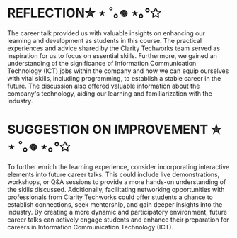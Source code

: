 # REFLECTION✮ ⋆ ˚｡𖦹 ⋆｡°✩

The career talk provided us with valuable insights on enhancing our learning and development as students in this course. The practical experiences and advice shared by the Clarity Techworks team served as inspiration for us to focus on essential skills. Furthermore, we gained an understanding of the significance of Information Communication Technology (ICT) jobs within the company and how we can equip ourselves with vital skills, including programming, to establish a stable career in the future. The discussion also offered valuable information about the company's technology, aiding our learning and familiarization with the industry.

# SUGGESTION ON IMPROVEMENT ✮ ⋆ ˚｡𖦹 ⋆｡°✩

To further enrich the learning experience, consider incorporating interactive elements into future career talks. This could include live demonstrations, workshops, or Q&A sessions to provide a more hands-on understanding of the skills discussed. Additionally, facilitating networking opportunities with professionals from Clarity Techworks could offer students a chance to establish connections, seek mentorship, and gain deeper insights into the industry. By creating a more dynamic and participatory environment, future career talks can actively engage students and enhance their preparation for careers in Information Communication Technology (ICT).
